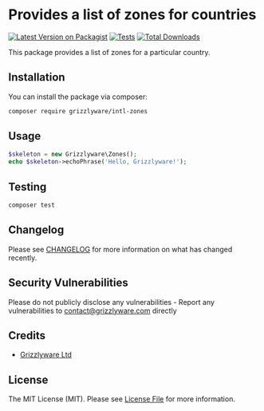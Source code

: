 # Provides a list of zones for countries

[![Latest Version on Packagist](https://img.shields.io/packagist/v/grizzlyware/intl-zones.svg?style=flat-square)](https://packagist.org/packages/grizzlyware/intl-zones)
[![Tests](https://img.shields.io/github/actions/workflow/status/grizzlyware/intl-zones/run-tests.yml?branch=main&label=tests&style=flat-square)](https://github.com/grizzlyware/intl-zones/actions/workflows/run-tests.yml)
[![Total Downloads](https://img.shields.io/packagist/dt/grizzlyware/intl-zones.svg?style=flat-square)](https://packagist.org/packages/grizzlyware/intl-zones)

This package provides a list of zones for a particular country.

## Installation

You can install the package via composer:

```bash
composer require grizzlyware/intl-zones
```

## Usage

```php
$skeleton = new Grizzlyware\Zones();
echo $skeleton->echoPhrase('Hello, Grizzlyware!');
```

## Testing

```bash
composer test
```

## Changelog

Please see [CHANGELOG](CHANGELOG.md) for more information on what has changed recently.

## Security Vulnerabilities

Please do not publicly disclose any vulnerabilities - Report any vulnerabilities to contact@grizzlyware.com directly

## Credits

- [Grizzlyware Ltd](https://github.com/grizzlyware)

## License

The MIT License (MIT). Please see [License File](LICENSE.md) for more information.
